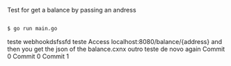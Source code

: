 Test for get a balance by passing an andress

```sh

$ go run main.go

```
teste webhookdsfssfd teste
Access localhost:8080/balance/{address} and then you get the json of the balance.cxnx outro teste de novo again
Commit 0
Commit 0
Commit 1